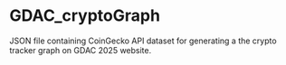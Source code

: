# GDAC_cryptoGraph
JSON file containing CoinGecko API dataset for generating a the crypto tracker graph on GDAC 2025 website.
